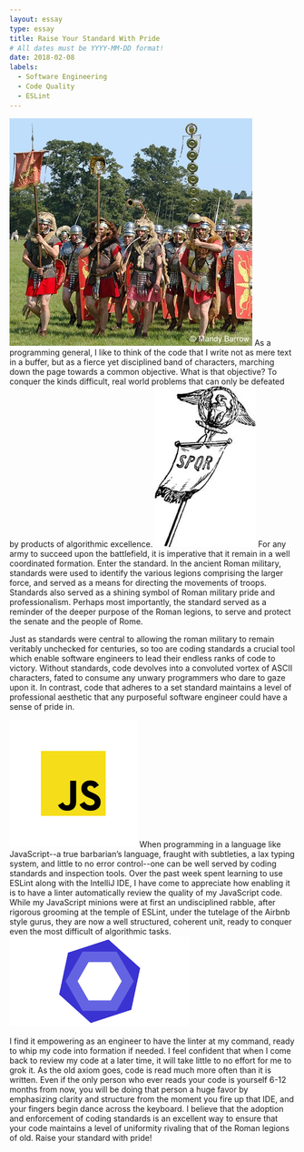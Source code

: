 ```yaml
---
layout: essay
type: essay
title: Raise Your Standard With Pride
# All dates must be YYYY-MM-DD format!
date: 2018-02-08
labels:
  - Software Engineering
  - Code Quality
  - ESLint
---
```


<img src="../images/romans.jpg" class="ui small circular left floated image">
As a programming general, I like to think of the code that I write not as mere text in a buffer, but as a fierce yet disciplined band of characters, marching down the page towards a common objective. What is that objective? To conquer the kinds difficult, real world problems that can only be defeated by products of algorithmic excellence.

<img src="../images/roman_standard.jpeg" class="ui small circular right floated image">
For any army to succeed upon the battlefield, it is imperative that it remain in a well coordinated formation. Enter the standard. In the ancient Roman military, standards were used to identify the various legions comprising the larger force, and served as a means for directing the movements of troops. Standards also served as a shining symbol of Roman military pride and professionalism. Perhaps most importantly, the standard served as a reminder of the deeper purpose of the Roman legions, to serve and protect the senate and the people of Rome.

Just as standards were central to allowing the roman military to remain veritably unchecked for centuries, so too are coding standards a crucial tool which enable software engineers to lead their endless ranks of code to victory. Without standards, code devolves into a convoluted vortex of ASCII characters, fated to consume any unwary programmers who dare to gaze upon it. In contrast, code that adheres to a set standard maintains a level of professional aesthetic that any purposeful software engineer could have a sense of pride in.

<img src="../images/js.png" class="ui small circular left floated image">
When programming in a language like JavaScript--a true barbarian’s language, fraught with subtleties, a lax typing system, and little to no error control--one can be well served by coding standards and inspection tools. Over the past week spent learning to use ESLint along with the IntelliJ IDE, I have come to appreciate how enabling it is to have a linter automatically review the quality of my JavaScript code. While my JavaScript minions were at first an undisciplined rabble, after rigorous grooming at the temple of ESLint, under the tutelage of the Airbnb style gurus, they are now a well structured, coherent unit, ready to conquer even the most difficult of algorithmic tasks.
<img src="../images/eslint.png" class="ui small circular right floated image">

I find it empowering as an engineer to have the linter at my command, ready to whip my code into formation if needed. I feel confident that when I come back to review my code at a later time, it will take little to no effort for me to grok it. As the old axiom goes, code is read much more often than it is written. Even if the only person who ever reads your code is yourself 6-12 months from now, you will be doing that person a huge favor by emphasizing clarity and structure from the moment you fire up that IDE, and your fingers begin dance across the keyboard. I believe that the adoption and enforcement of coding standards is an excellent way to ensure that your code maintains a level of uniformity rivaling that of the Roman legions of old. Raise your standard with pride!
